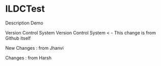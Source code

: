# ILDCTest
Description Demo

Version Control System
Version Control System < - This change is from Github itself



New Changes : from Jhanvi 

Changes : from Harsh
